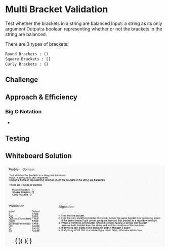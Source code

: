 # Multi Bracket Validation

Test whether the brackets in a string are balanced
Input: a string as its only argument
Output:a boolean representing whether or not the brackets in the string are balanced.

There are 3 types of brackets:

    Round Brackets : ()
    Square Brackets : []
    Curly Brackets : {}

## Challenge



## Approach & Efficiency

### Big O Notation

- 

## Testing

## Whiteboard Solution

![code-challenge-13](./assets/CodeChallenge13-WhiteboardSS.png)
